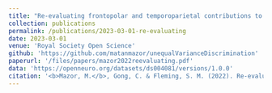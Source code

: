 ```yaml
---
title: "Re-evaluating frontopolar and temporoparietal contributions to detection and discrimination confidence"
collection: publications
permalink: /publications/2023-03-01-re-evaluating
date: 2023-03-01
venue: 'Royal Society Open Science'
github: 'https://github.com/matanmazor/unequalVarianceDiscrimination'
paperurl: '/files/papers/mazor2022reevaluating.pdf'
data: 'https://openneuro.org/datasets/ds004081/versions/1.0.0'
citation: '<b>Mazor, M.</b>, Gong, C. & Fleming, S. M. (2022). Re-evaluating frontopolar and temporoparietal contributions to detection and discrimination confidence.'
---
```

